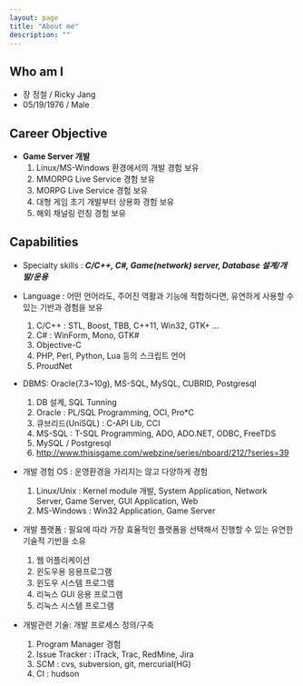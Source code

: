 ```yaml
---
layout: page
title: "About me"
description: ""
---
```

## Who am I

* 장 정철 / Ricky Jang
* 05/19/1976 / Male

## Career Objective

- **Game Server 개발**
    1. Linux/MS-Windows 환경에서의 개발 경험 보유
    1. MMORPG Live Service 경험 보유
    1. MORPG Live Service 경험 보유
    1. 대형 게임 초기 개발부터 상용화 경험 보유
    1. 해외 채널링 런칭 경험 보유

## Capabilities

- Specialty skills : ***C/C++, C#, Game(network) server, Database 설계/개발/운용***

- Language : 어떤 언어라도, 주어진 역활과 기능에 적합하다면, 유연하게 사용할 수 있는 기반과 경험을 보유
    1. C/C++ : STL, Boost, TBB, C++11, Win32, GTK+ ...
    1. C# : WinForm, Mono, GTK#
    1. Objective-C 
    1. PHP, Perl, Python, Lua 등의 스크립트 언어
    1. ProudNet

- DBMS: Oracle(7.3~10g), MS-SQL, MySQL, CUBRID, Postgresql
    1. DB 설계, SQL Tunning
    1. Oracle : PL/SQL Programming, OCI, Pro*C
    1. 큐브리드(UniSQL) : C-API Lib, CCI
    1. MS-SQL : T-SQL Programming, ADO, ADO.NET, ODBC, FreeTDS
    1. MySQL / Postgresql
    1. http://www.thisisgame.com/webzine/series/nboard/212/?series=39

- 개발 경험 OS : 운영환경을 가리지는 않고 다양하게 경험
    1. Linux/Unix : Kernel module 개발, System Application, Network Server, Game Server, GUI Application, Web
    1. MS-Windows : Win32 Application, Game Server

- 개발 플랫폼 : 필요에 따라 가장 효율적인 플랫폼을 선택해서 진행할 수 있는 유연한 기술적 기반을 소유
    1. 웹 어플리케이션
    2. 윈도우용 응용프로그램
    3. 윈도우 시스템 프로그램
    4. 리눅스 GUI 응용 프로그램
    5. 리눅스 시스템 프로그램

- 개발관련 기술: 개발 프로세스 정의/구축
    1. Program Manager 경험
    2. Issue Tracker : iTrack, Trac, RedMine, Jira
    3. SCM : cvs, subversion, git, mercurial(HG)
    4. CI : hudson
